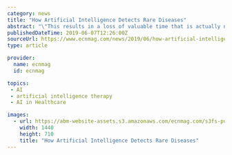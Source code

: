 ```yaml
---
category: news
title: "How Artificial Intelligence Detects Rare Diseases"
abstract: "\"This results in a loss of valuable time that is actually needed for early therapy in order to avert progressive ... he demonstrates how artificial intelligence can be used to make comparatively quick and reliable diagnoses in facial analysis."
publishedDateTime: 2019-06-07T12:26:00Z
sourceUrl: https://www.ecnmag.com/news/2019/06/how-artificial-intelligence-detects-rare-diseases
type: article

provider:
  name: ecnmag
  id: ecnmag

topics:
 - AI
 - artificial intelligence therapy
 - AI in Healthcare

images:
  - url: https://abm-website-assets.s3.amazonaws.com/ecnmag.com/s3fs-public/featured_image/2019/06/060719ai.jpg
    width: 1440
    height: 710
    title: "How Artificial Intelligence Detects Rare Diseases"
---
```

